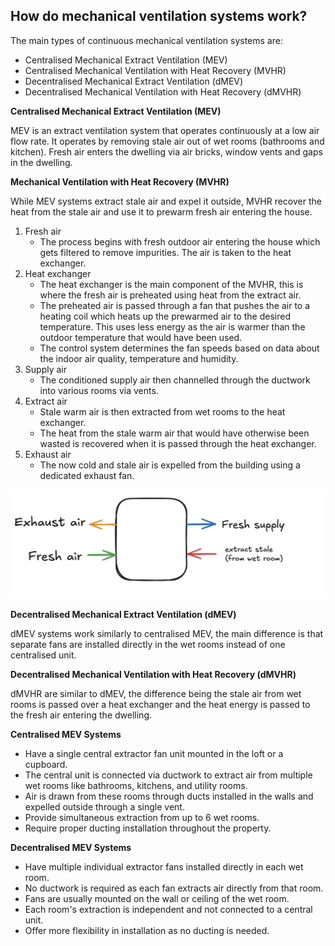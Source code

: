 
## How do mechanical ventilation systems work?
The main types of continuous mechanical ventilation systems are:

- Centralised Mechanical Extract Ventilation (MEV)
- Centralised Mechanical Ventilation with Heat Recovery (MVHR)
- Decentralised Mechanical Extract Ventilation (dMEV)
- Decentralised Mechanical Ventilation with Heat Recovery (dMVHR)

**Centralised Mechanical Extract Ventilation (MEV)**

MEV is an extract ventilation system that operates continuously at a low air flow rate. It operates by removing stale air out of wet rooms (bathrooms and kitchen). Fresh air enters the dwelling via air bricks, window vents and gaps in the dwelling.

**Mechanical Ventilation with Heat Recovery (MVHR)**

While MEV systems extract stale air and expel it outside, MVHR recover the heat from the stale air and use it to prewarm fresh air entering the house.

1. Fresh air
    - The process begins with fresh outdoor air entering the house which gets filtered to remove impurities. The air is taken to the heat exchanger.
2. Heat exchanger
    - The heat exchanger is the main component of the MVHR, this is where the fresh air is preheated using heat from the extract air.
    - The preheated air is passed through a fan that pushes the air to a heating coil which heats up the prewarmed air to the desired temperature. This uses less energy as the air is warmer than the outdoor temperature that would have been used.
    - The control system determines the fan speeds based on data about the indoor air quality, temperature and humidity.
3. Supply air
    - The conditioned supply air then channelled through the ductwork into various rooms via vents.
4. Extract air
    - Stale warm air is then extracted from wet rooms to the heat exchanger.
    - The heat from the stale warm air that would have otherwise been wasted is recovered when it is passed through the heat exchanger.
5. Exhaust air
    - The now cold and stale air is expelled from the building using a dedicated exhaust fan.

<img src="/assets/MVHR.png" alt="Alt text" style="max-width: 100%; height: auto;" />


**Decentralised Mechanical Extract Ventilation (dMEV)**

dMEV systems work similarly to centralised MEV, the main difference is that separate fans are installed directly in the wet rooms instead of one centralised unit.

**Decentralised Mechanical Ventilation with Heat Recovery (dMVHR)**

dMVHR are similar to dMEV, the difference being the stale air from wet rooms is passed over a heat exchanger and the heat energy is passed to the fresh air entering the dwelling.

**Centralised MEV Systems**

- Have a single central extractor fan unit mounted in the loft or a cupboard.
- The central unit is connected via ductwork to extract air from multiple wet rooms like bathrooms, kitchens, and utility rooms.
- Air is drawn from these rooms through ducts installed in the walls and expelled outside through a single vent.
- Provide simultaneous extraction from up to 6 wet rooms.
- Require proper ducting installation throughout the property.

**Decentralised MEV Systems**

- Have multiple individual extractor fans installed directly in each wet room.
- No ductwork is required as each fan extracts air directly from that room.
- Fans are usually mounted on the wall or ceiling of the wet room.
- Each room's extraction is independent and not connected to a central unit.
- Offer more flexibility in installation as no ducting is needed.

